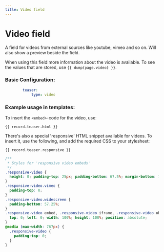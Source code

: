 ```yaml
---
title: Video field
---
```

Video field
===========

A field for videos from external sources like youtube, vimeo and so on. Will
also show a preview beside the field.

When using this field more information about the video is available. To see the
values that are stored, use `{{ dump(page.video) }}`.

### Basic Configuration:

```yaml
        teaser:
            type: video
```

### Example usage in templates:

To insert the `<embed>`-code for the video, use:

```twig
{{ record.teaser.html }}
```

There's also a special 'responsive' HTML snippet available for videos. To insert
it, use the following, and add the required CSS to your stylesheet:

```twig
{{ record.teaser.responsive }}
```

```css
/**
 * Styles for 'responsive video embeds'
 */
.responsive-video {
  height: 0; padding-top: 25px; padding-bottom: 67.5%; margin-bottom: 10px; position: relative; overflow: hidden;
}
.responsive-video.vimeo {
  padding-top: 0;
}
.responsive-video.widescreen {
  padding-bottom: 57.25%;
}
.responsive-video embed, .responsive-video iframe, .responsive-video object, .responsive-video video {
  top: 0; left: 0; width: 100%; height: 100%; position: absolute;
}
@media (max-width: 767px) {
  .responsive-video {
    padding-top: 0;
  }
}
```
